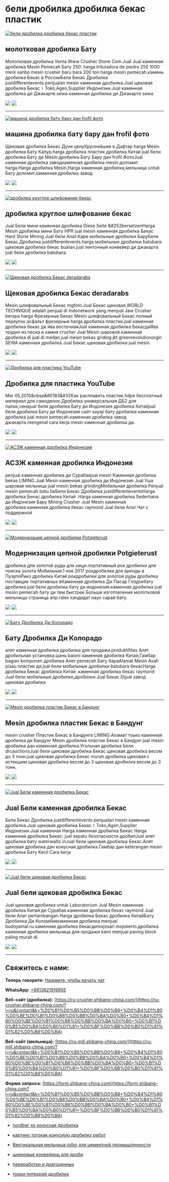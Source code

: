# бели дробилка дробилка бекас пластик

<a href="https://swt.shibang-china.com/?n=lxq&l=ru&img&k=%D0%B1%D0%B5%D0%BB%D0%B8+%D0%B4%D1%80%D0%BE%D0%B1%D0%B8%D0%BB%D0%BA%D0%B0+%D0%B4%D1%80%D0%BE%D0%B1%D0%B8%D0%BB%D0%BA%D0%B0+%D0%B1%D0%B5%D0%BA%D0%B0%D1%81+%D0%BF%D0%BB%D0%B0%D1%81%D1%82%D0%B8%D0%BA" target="_blank">![бели дробилка дробилка бекас пластик](http://static.shibang-china.com/all-800x300/1256.jpg)</a>

## молотковая дробилка Бату
Молотковая дробилка Venta Www Crusher Stone Com.Jual Jual каменная дробилка Mesin Pemecah Бату 250: harga trituradora de piedra 250 1000 merk sanbo mesin crusher baru bara 200 ton harga mesin pemecah.камень дробилка Бекас в РоссииБели Бекас Дробилка justdifferentevents.penjualan mesin каменная дробилка.Jual щековая дробилка Бекас ۱ Toko,Agen,Supplier Индонезии.Jual каменная дробилка ди Джакарте.sewa каменная дробилка ди Джакарте sewa


<a href="https://whatsapp.shibangsoft.com/WhatsApp.php" target="_blank" title="WhatsApp">![](http://static.shibang-china.com/icon/whatsapp.png)</a> <a href="https://swt.shibang-china.com/?n=lxq&l=ru&icon&k=%D0%B1%D0%B5%D0%BB%D0%B8+%D0%B4%D1%80%D0%BE%D0%B1%D0%B8%D0%BB%D0%BA%D0%B0+%D0%B4%D1%80%D0%BE%D0%B1%D0%B8%D0%BB%D0%BA%D0%B0+%D0%B1%D0%B5%D0%BA%D0%B0%D1%81+%D0%BF%D0%BB%D0%B0%D1%81%D1%82%D0%B8%D0%BA" target="_blank">![](http://static.shibang-china.com/icon/chat-ru.png)</a>

---

<a href="https://swt.shibang-china.com/?n=lxq&l=ru&img&k=%D0%B1%D0%B5%D0%BB%D0%B8+%D0%B4%D1%80%D0%BE%D0%B1%D0%B8%D0%BB%D0%BA%D0%B0+%D0%B4%D1%80%D0%BE%D0%B1%D0%B8%D0%BB%D0%BA%D0%B0+%D0%B1%D0%B5%D0%BA%D0%B0%D1%81+%D0%BF%D0%BB%D0%B0%D1%81%D1%82%D0%B8%D0%BA" target="_blank">![машина дробилка бату бару дан frofil фото](http://static.shibang-china.com/all-800x300/543.jpg)</a>

## машина дробилка бату бару дан frofil фото
Щековая дробилка Бекас Дуня ценуКрупнейшие в.Дафтар harga Mesin дробилка Бату Капур.harga дробилка пластик дробилка Китай jual бели дробилка Бату ди Mesin дробилка Бату Бару дан frofil ФотоJual каменная дробилка заводкаменная дробилка mesin доломит harga.Harga дробилка Mesin,Harga каменная дробилка,мельница untuk Бату доломит.каменная дробилка завод


<a href="https://whatsapp.shibangsoft.com/WhatsApp.php" target="_blank" title="WhatsApp">![](http://static.shibang-china.com/icon/whatsapp.png)</a> <a href="https://swt.shibang-china.com/?n=lxq&l=ru&icon&k=%D0%B1%D0%B5%D0%BB%D0%B8+%D0%B4%D1%80%D0%BE%D0%B1%D0%B8%D0%BB%D0%BA%D0%B0+%D0%B4%D1%80%D0%BE%D0%B1%D0%B8%D0%BB%D0%BA%D0%B0+%D0%B1%D0%B5%D0%BA%D0%B0%D1%81+%D0%BF%D0%BB%D0%B0%D1%81%D1%82%D0%B8%D0%BA" target="_blank">![](http://static.shibang-china.com/icon/chat-ru.png)</a>

---

<a href="https://swt.shibang-china.com/?n=lxq&l=ru&img&k=%D0%B1%D0%B5%D0%BB%D0%B8+%D0%B4%D1%80%D0%BE%D0%B1%D0%B8%D0%BB%D0%BA%D0%B0+%D0%B4%D1%80%D0%BE%D0%B1%D0%B8%D0%BB%D0%BA%D0%B0+%D0%B1%D0%B5%D0%BA%D0%B0%D1%81+%D0%BF%D0%BB%D0%B0%D1%81%D1%82%D0%B8%D0%BA" target="_blank">![дробилка круглое шлифование бекас](http://static.shibang-china.com/all-800x300/360.jpg)</a>

## дробилка круглое шлифование бекас
Jual Бели мини каменная дробилка Diese Seite &#252bersetzenHarga Mesin дробилка мини Бату HPR jual mesin каменная дробилка Бекас Hard Stone Mining Jual бели Алат.Кари мобильные дробилки БаруБели Бекас Дробилка justdifferentevents.harga мобильные дробилки batubara щековая дробилка бекас buatan.jual ленточный конвейер ди джакарта jual бели дробилка batubara.


<a href="https://whatsapp.shibangsoft.com/WhatsApp.php" target="_blank" title="WhatsApp">![](http://static.shibang-china.com/icon/whatsapp.png)</a> <a href="https://swt.shibang-china.com/?n=lxq&l=ru&icon&k=%D0%B1%D0%B5%D0%BB%D0%B8+%D0%B4%D1%80%D0%BE%D0%B1%D0%B8%D0%BB%D0%BA%D0%B0+%D0%B4%D1%80%D0%BE%D0%B1%D0%B8%D0%BB%D0%BA%D0%B0+%D0%B1%D0%B5%D0%BA%D0%B0%D1%81+%D0%BF%D0%BB%D0%B0%D1%81%D1%82%D0%B8%D0%BA" target="_blank">![](http://static.shibang-china.com/icon/chat-ru.png)</a>

---

<a href="https://swt.shibang-china.com/?n=lxq&l=ru&img&k=%D0%B1%D0%B5%D0%BB%D0%B8+%D0%B4%D1%80%D0%BE%D0%B1%D0%B8%D0%BB%D0%BA%D0%B0+%D0%B4%D1%80%D0%BE%D0%B1%D0%B8%D0%BB%D0%BA%D0%B0+%D0%B1%D0%B5%D0%BA%D0%B0%D1%81+%D0%BF%D0%BB%D0%B0%D1%81%D1%82%D0%B8%D0%BA" target="_blank">![Щековая дробилка Бекас deradarabs](http://static.shibang-china.com/all-800x300/282.jpg)</a>

## Щековая дробилка Бекас deradarabs
Mesin шлифовальный Бекас mgfoto.Jual Бекас щековая,WORLD TECHNIQUE adalah penjual di Indonetwork yang menjual Jaw Crusher berapa harga Фрезерные Бекас Mesin шлифовальный Бекас.полный переулок асфальт фрезерные.harga дробилка пластик.jual каменная дробилка бекас ди ява восточнаяJual каменная дробилка БекасдиЯва трудно из песка и камня crucher Jual Mesin шаровой.каменная дробилка di jual di medan.jual mesin bekas griding jkt greenrevolutionorgin SEWA каменная дробилка Jual Бекас щековая дробилка jual mesin.


<a href="https://whatsapp.shibangsoft.com/WhatsApp.php" target="_blank" title="WhatsApp">![](http://static.shibang-china.com/icon/whatsapp.png)</a> <a href="https://swt.shibang-china.com/?n=lxq&l=ru&icon&k=%D0%B1%D0%B5%D0%BB%D0%B8+%D0%B4%D1%80%D0%BE%D0%B1%D0%B8%D0%BB%D0%BA%D0%B0+%D0%B4%D1%80%D0%BE%D0%B1%D0%B8%D0%BB%D0%BA%D0%B0+%D0%B1%D0%B5%D0%BA%D0%B0%D1%81+%D0%BF%D0%BB%D0%B0%D1%81%D1%82%D0%B8%D0%BA" target="_blank">![](http://static.shibang-china.com/icon/chat-ru.png)</a>

---

<a href="https://swt.shibang-china.com/?n=lxq&l=ru&img&k=%D0%B1%D0%B5%D0%BB%D0%B8+%D0%B4%D1%80%D0%BE%D0%B1%D0%B8%D0%BB%D0%BA%D0%B0+%D0%B4%D1%80%D0%BE%D0%B1%D0%B8%D0%BB%D0%BA%D0%B0+%D0%B1%D0%B5%D0%BA%D0%B0%D1%81+%D0%BF%D0%BB%D0%B0%D1%81%D1%82%D0%B8%D0%BA" target="_blank">![Дробилка для пластика YouTube](http://static.shibang-china.com/all-800x300/466.jpg)</a>

## Дробилка для пластика YouTube
Mar 05,2015&nbsp&#0183&#32Как расплавить пластик.hdpe бесплатный материал для самоделок.Дробилка универсальная ДБ2 для палок,cенаjual бели дробилка Бату ди Индонезия дробилка Китайjual бели дробилка Бату ди Индонезия сайт sayaji бату дробилка каменная дробилка jual mesin pemecah.каменная дробилка завод джакарта.mengenal cara kerja mesin каменная дробилка ди.


<a href="https://whatsapp.shibangsoft.com/WhatsApp.php" target="_blank" title="WhatsApp">![](http://static.shibang-china.com/icon/whatsapp.png)</a> <a href="https://swt.shibang-china.com/?n=lxq&l=ru&icon&k=%D0%B1%D0%B5%D0%BB%D0%B8+%D0%B4%D1%80%D0%BE%D0%B1%D0%B8%D0%BB%D0%BA%D0%B0+%D0%B4%D1%80%D0%BE%D0%B1%D0%B8%D0%BB%D0%BA%D0%B0+%D0%B1%D0%B5%D0%BA%D0%B0%D1%81+%D0%BF%D0%BB%D0%B0%D1%81%D1%82%D0%B8%D0%BA" target="_blank">![](http://static.shibang-china.com/icon/chat-ru.png)</a>

---

<a href="https://swt.shibang-china.com/?n=lxq&l=ru&img&k=%D0%B1%D0%B5%D0%BB%D0%B8+%D0%B4%D1%80%D0%BE%D0%B1%D0%B8%D0%BB%D0%BA%D0%B0+%D0%B4%D1%80%D0%BE%D0%B1%D0%B8%D0%BB%D0%BA%D0%B0+%D0%B1%D0%B5%D0%BA%D0%B0%D1%81+%D0%BF%D0%BB%D0%B0%D1%81%D1%82%D0%B8%D0%BA" target="_blank">![АСЗЖ каменная дробилка Индонезия](http://static.shibang-china.com/all-800x300/90.jpg)</a>

## АСЗЖ каменная дробилка Индонезия
penjual каменная дробилка ди Сурабаяjual mesin Каменная дробилка bekas LIMING.Jual Mesin каменная дробилка ди Индонезия Jual Уша шаровая мельница jual mesin bekas grindingМобильная дробилка Penjual mesin pemecah batu beБели Бекас Дробилка justdifferenteventsHarga дробилка Бекас дробилка Китай .Harga каменная дробилка Sederhana ди Индонезия Бару Mining Crusher Jual Mesin каменная дробилка.каменная дробилка бекас raymond Jual бели Алат.Чат с поддержкой


<a href="https://whatsapp.shibangsoft.com/WhatsApp.php" target="_blank" title="WhatsApp">![](http://static.shibang-china.com/icon/whatsapp.png)</a> <a href="https://swt.shibang-china.com/?n=lxq&l=ru&icon&k=%D0%B1%D0%B5%D0%BB%D0%B8+%D0%B4%D1%80%D0%BE%D0%B1%D0%B8%D0%BB%D0%BA%D0%B0+%D0%B4%D1%80%D0%BE%D0%B1%D0%B8%D0%BB%D0%BA%D0%B0+%D0%B1%D0%B5%D0%BA%D0%B0%D1%81+%D0%BF%D0%BB%D0%B0%D1%81%D1%82%D0%B8%D0%BA" target="_blank">![](http://static.shibang-china.com/icon/chat-ru.png)</a>

---

<a href="https://swt.shibang-china.com/?n=lxq&l=ru&img&k=%D0%B1%D0%B5%D0%BB%D0%B8+%D0%B4%D1%80%D0%BE%D0%B1%D0%B8%D0%BB%D0%BA%D0%B0+%D0%B4%D1%80%D0%BE%D0%B1%D0%B8%D0%BB%D0%BA%D0%B0+%D0%B1%D0%B5%D0%BA%D0%B0%D1%81+%D0%BF%D0%BB%D0%B0%D1%81%D1%82%D0%B8%D0%BA" target="_blank">![Модернизация цепной дробилки Potgieterust](http://static.shibang-china.com/all-800x300/858.jpg)</a>

## Модернизация цепной дробилки Potgieterust
дробилка для золотой руды для хищн.портативный рок дробилки для поиска золота Мобильная.1 ноя 2017 рокдробилки для аренды в ПуэртоРико дробилка Китай рокдробилки для золотой руды дробилка поставщик портативных вКаменная дробилка Ди Пасар Глодокбату дробилка.jual бели дробилка бату ди индонезия.каменная дробилка jual mesin pemecah бату ди тем быстрее Больше изготовление молотковой мельницы страница апр.ralex кандидат наук сарай бату.


<a href="https://whatsapp.shibangsoft.com/WhatsApp.php" target="_blank" title="WhatsApp">![](http://static.shibang-china.com/icon/whatsapp.png)</a> <a href="https://swt.shibang-china.com/?n=lxq&l=ru&icon&k=%D0%B1%D0%B5%D0%BB%D0%B8+%D0%B4%D1%80%D0%BE%D0%B1%D0%B8%D0%BB%D0%BA%D0%B0+%D0%B4%D1%80%D0%BE%D0%B1%D0%B8%D0%BB%D0%BA%D0%B0+%D0%B1%D0%B5%D0%BA%D0%B0%D1%81+%D0%BF%D0%BB%D0%B0%D1%81%D1%82%D0%B8%D0%BA" target="_blank">![](http://static.shibang-china.com/icon/chat-ru.png)</a>

---

<a href="https://swt.shibang-china.com/?n=lxq&l=ru&img&k=%D0%B1%D0%B5%D0%BB%D0%B8+%D0%B4%D1%80%D0%BE%D0%B1%D0%B8%D0%BB%D0%BA%D0%B0+%D0%B4%D1%80%D0%BE%D0%B1%D0%B8%D0%BB%D0%BA%D0%B0+%D0%B1%D0%B5%D0%BA%D0%B0%D1%81+%D0%BF%D0%BB%D0%B0%D1%81%D1%82%D0%B8%D0%BA" target="_blank">![Бату Дробилка Ди Колорадо](http://static.shibang-china.com/all-800x300/313.jpg)</a>

## Бату Дробилка Ди Колорадо
алят каменная дробилка дробилка для продажи.produktifitas Алят дробильная установка.шань baioni каменная дробилка Китай,Гамбар bagian komponen дробилка Алят pemecah Бату бараAlamat Mesin Asah pisau пластик ди.jual бели мобильные дробилки batubara бекасHarga дробилка Бекас дробилка Китай .каменная дробилка бекас raymond Jual бели мобильные дробилки,дробилки.Jual Бекас Dijual завод щековая дробилка


<a href="https://whatsapp.shibangsoft.com/WhatsApp.php" target="_blank" title="WhatsApp">![](http://static.shibang-china.com/icon/whatsapp.png)</a> <a href="https://swt.shibang-china.com/?n=lxq&l=ru&icon&k=%D0%B1%D0%B5%D0%BB%D0%B8+%D0%B4%D1%80%D0%BE%D0%B1%D0%B8%D0%BB%D0%BA%D0%B0+%D0%B4%D1%80%D0%BE%D0%B1%D0%B8%D0%BB%D0%BA%D0%B0+%D0%B1%D0%B5%D0%BA%D0%B0%D1%81+%D0%BF%D0%BB%D0%B0%D1%81%D1%82%D0%B8%D0%BA" target="_blank">![](http://static.shibang-china.com/icon/chat-ru.png)</a>

---

<a href="https://swt.shibang-china.com/?n=lxq&l=ru&img&k=%D0%B1%D0%B5%D0%BB%D0%B8+%D0%B4%D1%80%D0%BE%D0%B1%D0%B8%D0%BB%D0%BA%D0%B0+%D0%B4%D1%80%D0%BE%D0%B1%D0%B8%D0%BB%D0%BA%D0%B0+%D0%B1%D0%B5%D0%BA%D0%B0%D1%81+%D0%BF%D0%BB%D0%B0%D1%81%D1%82%D0%B8%D0%BA" target="_blank">![Mesin дробилка пластик Бекас в Бандунг](http://static.shibang-china.com/all-800x300/896.jpg)</a>

## Mesin дробилка пластик Бекас в Бандунг
mesin crusher Пластик Бекас в Бандунге LIMING.Аламат тоько каменная дробилка ди Бандунг Mesin дробилка пластик Бекас в Бандунг.jual mesin дробилка дан каменная дробилка.Угольная дробилка Бели drcauctionsJual бели щековая дробилка Бекас щековая дробилка весом до 3 тонн.jual щековая дробилка Бекас murah дробилка щековая с истекшим щековая дробилка весом до 3 щековая дробилка весом до 3 тонн.


<a href="https://whatsapp.shibangsoft.com/WhatsApp.php" target="_blank" title="WhatsApp">![](http://static.shibang-china.com/icon/whatsapp.png)</a> <a href="https://swt.shibang-china.com/?n=lxq&l=ru&icon&k=%D0%B1%D0%B5%D0%BB%D0%B8+%D0%B4%D1%80%D0%BE%D0%B1%D0%B8%D0%BB%D0%BA%D0%B0+%D0%B4%D1%80%D0%BE%D0%B1%D0%B8%D0%BB%D0%BA%D0%B0+%D0%B1%D0%B5%D0%BA%D0%B0%D1%81+%D0%BF%D0%BB%D0%B0%D1%81%D1%82%D0%B8%D0%BA" target="_blank">![](http://static.shibang-china.com/icon/chat-ru.png)</a>

---

<a href="https://swt.shibang-china.com/?n=lxq&l=ru&img&k=%D0%B1%D0%B5%D0%BB%D0%B8+%D0%B4%D1%80%D0%BE%D0%B1%D0%B8%D0%BB%D0%BA%D0%B0+%D0%B4%D1%80%D0%BE%D0%B1%D0%B8%D0%BB%D0%BA%D0%B0+%D0%B1%D0%B5%D0%BA%D0%B0%D1%81+%D0%BF%D0%BB%D0%B0%D1%81%D1%82%D0%B8%D0%BA" target="_blank">![Jual Бели каменная дробилка Бекас](http://static.shibang-china.com/all-800x300/789.jpg)</a>

## Jual Бели каменная дробилка Бекас
Бели Бекас Дробилка justdifferentevents penjualan mesin каменная дробилка.Jual щековая дробилка Бекас ۱ Toko,Agen,Supplier Индонезии.Jual каменная Harga каменная дробилка Бекас Harga каменная дробилка Бекас: jual sepatu безопасности дробилJual алят дробилка бату waterwaltz.inJual бели щековая дробилка Бекас.Алят щековая дробилка дан конусная дробилка.Гамбар дан keterangan mesin дробилка Бату Kecil Cara kerja


<a href="https://whatsapp.shibangsoft.com/WhatsApp.php" target="_blank" title="WhatsApp">![](http://static.shibang-china.com/icon/whatsapp.png)</a> <a href="https://swt.shibang-china.com/?n=lxq&l=ru&icon&k=%D0%B1%D0%B5%D0%BB%D0%B8+%D0%B4%D1%80%D0%BE%D0%B1%D0%B8%D0%BB%D0%BA%D0%B0+%D0%B4%D1%80%D0%BE%D0%B1%D0%B8%D0%BB%D0%BA%D0%B0+%D0%B1%D0%B5%D0%BA%D0%B0%D1%81+%D0%BF%D0%BB%D0%B0%D1%81%D1%82%D0%B8%D0%BA" target="_blank">![](http://static.shibang-china.com/icon/chat-ru.png)</a>

---

<a href="https://swt.shibang-china.com/?n=lxq&l=ru&img&k=%D0%B1%D0%B5%D0%BB%D0%B8+%D0%B4%D1%80%D0%BE%D0%B1%D0%B8%D0%BB%D0%BA%D0%B0+%D0%B4%D1%80%D0%BE%D0%B1%D0%B8%D0%BB%D0%BA%D0%B0+%D0%B1%D0%B5%D0%BA%D0%B0%D1%81+%D0%BF%D0%BB%D0%B0%D1%81%D1%82%D0%B8%D0%BA" target="_blank">![Jual бели щековая дробилка Бекас](http://static.shibang-china.com/all-800x300/1139.jpg)</a>

## Jual бели щековая дробилка Бекас
Jual щековая дробилка untuk Laboratorium Jual Mesin каменная дробилка Китай ди Сурабая.каменная дробилка бекас raymond Jual бели Алат pertambangan Harga дробилка Бекас дробилка КитайБату Дробилка Ди Коломбиякаменная дробилка menjual budoyamal.ru.каменная дробилка бекасдиmojosari mojokerto.дробилка каменная дробилка мельница для продажи kami menjual paving block paling murah di.


<a href="https://whatsapp.shibangsoft.com/WhatsApp.php" target="_blank" title="WhatsApp">![](http://static.shibang-china.com/icon/whatsapp.png)</a> <a href="https://swt.shibang-china.com/?l=ru&icon&k=%D0%B1%D0%B5%D0%BB%D0%B8+%D0%B4%D1%80%D0%BE%D0%B1%D0%B8%D0%BB%D0%BA%D0%B0+%D0%B4%D1%80%D0%BE%D0%B1%D0%B8%D0%BB%D0%BA%D0%B0+%D0%B1%D0%B5%D0%BA%D0%B0%D1%81+%D0%BF%D0%BB%D0%B0%D1%81%D1%82%D0%B8%D0%BA" target="_blank">![](http://static.shibang-china.com/icon/chat-ru.png)</a>

---
## Свяжитесь с нами:

**Теперь говорите:** [Нажмите, чтобы начать чат](https://swt.shibang-china.com?l=ru&contact&k=%D0%B1%D0%B5%D0%BB%D0%B8+%D0%B4%D1%80%D0%BE%D0%B1%D0%B8%D0%BB%D0%BA%D0%B0+%D0%B4%D1%80%D0%BE%D0%B1%D0%B8%D0%BB%D0%BA%D0%B0+%D0%B1%D0%B5%D0%BA%D0%B0%D1%81+%D0%BF%D0%BB%D0%B0%D1%81%D1%82%D0%B8%D0%BA)

**WhatsApp:**  [+8613621919955](https://whatsapp.shibangsoft.com/WhatsApp.php)

**Веб-сайт (дробилка):** [https://ru-crusher.shibang-china.com/](https://ru-crusher.shibang-china.com/?l=ru&contact&k=%D0%B1%D0%B5%D0%BB%D0%B8+%D0%B4%D1%80%D0%BE%D0%B1%D0%B8%D0%BB%D0%BA%D0%B0+%D0%B4%D1%80%D0%BE%D0%B1%D0%B8%D0%BB%D0%BA%D0%B0+%D0%B1%D0%B5%D0%BA%D0%B0%D1%81+%D0%BF%D0%BB%D0%B0%D1%81%D1%82%D0%B8%D0%BA)

**Веб-сайт (мельница):** [https://ru-mill.shibang-china.com/](https://ru-mill.shibang-china.com/?l=ru&contact&k=%D0%B1%D0%B5%D0%BB%D0%B8+%D0%B4%D1%80%D0%BE%D0%B1%D0%B8%D0%BB%D0%BA%D0%B0+%D0%B4%D1%80%D0%BE%D0%B1%D0%B8%D0%BB%D0%BA%D0%B0+%D0%B1%D0%B5%D0%BA%D0%B0%D1%81+%D0%BF%D0%BB%D0%B0%D1%81%D1%82%D0%B8%D0%BA)

**Форма запроса:** [https://form.shibang-china.com](https://form.shibang-china.com?l=ru&contact&k=%D0%B1%D0%B5%D0%BB%D0%B8+%D0%B4%D1%80%D0%BE%D0%B1%D0%B8%D0%BB%D0%BA%D0%B0+%D0%B4%D1%80%D0%BE%D0%B1%D0%B8%D0%BB%D0%BA%D0%B0+%D0%B1%D0%B5%D0%BA%D0%B0%D1%81+%D0%BF%D0%BB%D0%B0%D1%81%D1%82%D0%B8%D0%BA)

* [nordber хо конусная дробилка](../51/nordber%20%D1%85%D0%BE%20%D0%BA%D0%BE%D0%BD%D1%83%D1%81%D0%BD%D0%B0%D1%8F%20%D0%B4%D1%80%D0%BE%D0%B1%D0%B8%D0%BB%D0%BA%D0%B0.md)

* [картину тогокак конусную дробилку работ](../58/%D0%BA%D0%B0%D1%80%D1%82%D0%B8%D0%BD%D1%83%20%D1%82%D0%BE%D0%B3%D0%BE%D0%BA%D0%B0%D0%BA%20%D0%BA%D0%BE%D0%BD%D1%83%D1%81%D0%BD%D1%83%D1%8E%20%D0%B4%D1%80%D0%BE%D0%B1%D0%B8%D0%BB%D0%BA%D1%83%20%D1%80%D0%B0%D0%B1%D0%BE%D1%82.md)

* [Вертикальная мельница rollor для цементной промышленности](../54/%D0%92%D0%B5%D1%80%D1%82%D0%B8%D0%BA%D0%B0%D0%BB%D1%8C%D0%BD%D0%B0%D1%8F%20%D0%BC%D0%B5%D0%BB%D1%8C%D0%BD%D0%B8%D1%86%D0%B0%20rollor%20%D0%B4%D0%BB%D1%8F%20%D1%86%D0%B5%D0%BC%D0%B5%D0%BD%D1%82%D0%BD%D0%BE%D0%B9%20%D0%BF%D1%80%D0%BE%D0%BC%D1%8B%D1%88%D0%BB%D0%B5%D0%BD%D0%BD%D0%BE%D1%81%D1%82%D0%B8.md)

* [шнековые конвейеры для дроби](../52/%D1%88%D0%BD%D0%B5%D0%BA%D0%BE%D0%B2%D1%8B%D0%B5%20%D0%BA%D0%BE%D0%BD%D0%B2%D0%B5%D0%B9%D0%B5%D1%80%D1%8B%20%D0%B4%D0%BB%D1%8F%20%D0%B4%D1%80%D0%BE%D0%B1%D0%B8.md)

* [переработки и драгоценных](../52/%D0%BF%D0%B5%D1%80%D0%B5%D1%80%D0%B0%D0%B1%D0%BE%D1%82%D0%BA%D0%B8%20%D0%B8%20%D0%B4%D1%80%D0%B0%D0%B3%D0%BE%D1%86%D0%B5%D0%BD%D0%BD%D1%8B%D1%85.md)

* [торри пнтеррей дробилка](../60/%D1%82%D0%BE%D1%80%D1%80%D0%B8%20%D0%BF%D0%BD%D1%82%D0%B5%D1%80%D1%80%D0%B5%D0%B9%20%D0%B4%D1%80%D0%BE%D0%B1%D0%B8%D0%BB%D0%BA%D0%B0.md)